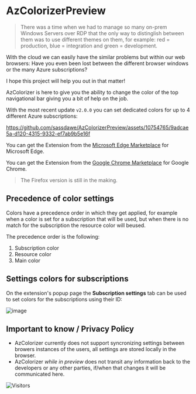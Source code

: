 # AzColorizerPreview

> There was a time when we had to manage so many on-prem Windows Servers over RDP that the only way to distinglish between them was to use different themes on them, for example: red = production, blue = integration and green = development.
  
With the cloud we can easily have the similar problems but within our web browsers: Have you even been lost between the different browser windows or the many Azure subscriptions?

I hope this project will help you out in that matter! 

AzColorizer is here to give you the ability to change the color of the top navigational bar giving you a bit of help on the job.

With the most recent update `v2.0.0` you can set dedicated colors for up to 4 different Azure subscriptions:


https://github.com/sassdawe/AzColorizerPreview/assets/10754765/9adcae5a-d120-4315-9332-ef7ab9b5e16f


You can get the Extension from the [Microsoft Edge Marketplace](https://bit.ly/AzColorizer) for Microsoft Edge.

You can get the Extension from the [Google Chrome Marketplace](https://bit.ly/AzColorizerChrome) for Google Chrome.

> The Firefox version is still in the making.

## Precedence of color settings  

Colors have a precedence order in which they get applied, for example when a color is set for a subscription that will be used, but when there is no match for the subscription the resource color will beused. 

The precedence order is the following:

1. Subscription color
2. Resource color
3. Main color

## Settings colors for subscriptions

On the extension's popup page the **Subscription settings** tab can be used to set colors for the subscriptions using their ID:

![image](https://github.com/sassdawe/AzColorizerPreview/assets/10754765/553b8380-59f3-4289-b26b-895e5da8e1a6)

## Important to know / Privacy Policy

- AzColorizer currently does not support syncronizing settings between browers instances of the users, all settings are stored locally in the browser.
- AzColorizer _while in preview_ does not transit any information back to the developers or any other parties, if/when that changes it will be communicated here.    

![Visitors](https://api.visitorbadge.io/api/visitors?path=https%3A%2F%2Fgithub.com%2Fsassdawe%2FAzColorizerPreview&countColor=%23263759)
